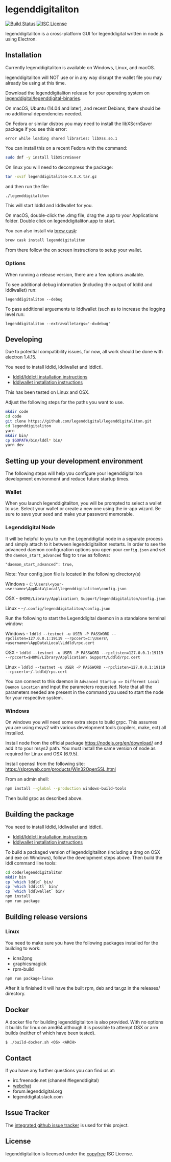 # legenddigitaliton

[![Build Status](https://travis-ci.org/legenddigital/legenddigitaliton.png?branch=master)](https://travis-ci.org/legenddigital/legenddigitaliton)
[![ISC License](http://img.shields.io/badge/license-ISC-blue.svg)](http://copyfree.org)

legenddigitaliton is a cross-platform GUI for legenddigital written in node.js using
Electron.

## Installation

Currently legenddigitaliton is available on Windows, Linux, and macOS.

legenddigitaliton will NOT use or in any way disrupt the wallet file you may
already be using at this time.

Download the legenddigitaliton release for your operating system on [legenddigital/legenddigital-binaries](https://github.com/legenddigital/legenddigital-binaries/releases).

On macOS, Ubuntu (14.04 and later), and recent Debians, there should be
no additional dependencies needed.

On Fedora or similar distros you may need to install the libXScrnSaver
package if you see this error:
```
error while loading shared libraries: libXss.so.1
```

You can install this on a recent Fedora with the command:

```bash
sudo dnf -y install libXScrnSaver
```

On linux you will need to decompress the package:
```bash
tar -xvzf legenddigitaliton-X.X.X.tar.gz
```
and then run the file:
```bash
./legenddigitaliton
```

This will start lddld and lddlwallet for you.

On macOS, double-click the .dmg file, drag the .app to your
Applications folder.  Double click on legenddigitaliton.app to start.

You can also install via [brew cask](https://caskroom.github.io):
```bash
brew cask install legenddigitaliton
```

From there follow the on screen instructions to setup your wallet.

### Options

When running a release version, there are a few options available.

To see additional debug information (including the output of lddld and lddlwallet) run:

```
legenddigitaliton --debug
```

To pass additional arguements to lddlwallet (such as to increase the logging level run:

```
legenddigitaliton --extrawalletargs='-d=debug'
```

## Developing

Due to potential compatibility issues, for now, all work should be
done with electron 1.4.15.

You need to install lddld, lddlwallet and lddlctl.

- [lddld/lddlctl installation instructions](https://github.com/legenddigital/lddld#updating)
- [lddlwallet installation instructions](https://github.com/legenddigital/lddlwallet#installation-and-updating)

This has been tested on Linux and OSX.

Adjust the following steps for the paths you want to use.

``` bash
mkdir code
cd code
git clone https://github.com/legenddigital/legenddigitaliton.git
cd legenddigitaliton
yarn
mkdir bin/
cp $GOPATH/bin/lddl* bin/
yarn dev
```

## Setting up your development environment
The following steps will help you configure your legenddigitaliton development environment and reduce future startup times.

### Wallet
When you launch legenddigitaliton, you will be prompted to select a wallet to use. Select your wallet or create a new one using the in-app wizard. Be sure to save your seed and make your password memorable.

### Legenddigital Node
It will be helpful to you to run the Legenddigital node in a separate process and simply attach to it between legenddigitaliton restarts. In order to see the advanced daemon configuration options you open your ```config.json``` and set the ```daemon_start_advanced``` flag to ```true``` as follows:

```"daemon_start_advanced": true,```

Note: Your config.json file is located in the following directory(s)

Windows - ```C:\Users\<your-username>\AppData\Local\legenddigitaliton\config.json```

OSX - ```$HOME/Library/Application\ Support/legenddigitaliton/config.json```

Linux - ```~/.config/legenddigitaliton/config.json```

Run the following to start the Legenddigital daemon in a standalone terminal window:

Windows - ```lddld --testnet -u USER -P PASSWORD --rpclisten=127.0.0.1:19119 --rpccert=C:\Users\<username>\AppData\Local\Lddld\rpc.cert```

OSX - ```lddld --testnet -u USER -P PASSWORD --rpclisten=127.0.0.1:19119 --rpccert=$HOME/Library/Application\ Support/Lddld/rpc.cert```

Linux - ```lddld --testnet -u USER -P PASSWORD --rpclisten=127.0.0.1:19119 --rpccert=~/.lddld/rpc.cert```

You can connect to this daemon in ```Advanced Startup => Different Local Daemon Location``` and input the parameters requested. Note that all the parameters needed are present in the command you used to start the node for your respective system.

### Windows

On windows you will need some extra steps to build grpc.  This assumes
you are using msys2 with various development tools (copilers, make,
ect) all installed.

Install node from the official package https://nodejs.org/en/download/
and add it to your msys2 path.  You must install the same version of node as required for Linux and OSX (6.9.5).

Install openssl from the following site:
https://slproweb.com/products/Win32OpenSSL.html

From an admin shell:

```bash
npm install --global --production windows-build-tools
```

Then build grpc as described above.

## Building the package

You need to install lddld, lddlwallet and lddlctl.

- [lddld/lddlctl installation instructions](https://github.com/legenddigital/lddld#updating)
- [lddlwallet installation instructions](https://github.com/legenddigital/lddlwallet#installation-and-updating)

To build a packaged version of legenddigitaliton (including a dmg on OSX and
exe on Windows), follow the development steps above.  Then build the
lddl command line tools:

```bash
cd code/legenddigitaliton
mkdir bin
cp `which lddld` bin/
cp `which lddlctl` bin/
cp `which lddlwallet` bin/
npm install
npm run package
```

## Building release versions

### Linux

You need to make sure you have the following packages installed for the building to work:
- icns2png
- graphicsmagick
- rpm-build

```bash
npm run package-linux
```

After it is finished it will have the built rpm, deb and tar.gz in the releases/ directory.

## Docker

A docker file for building legenddigitaliton is also provided.  With no options it builds for linux on amd64 although it is possible to attempt OSX or arm builds (neither of which have been tested).

```
$ ./build-docker.sh <OS> <ARCH>
```

## Contact

If you have any further questions you can find us at:

- irc.freenode.net (channel #legenddigital)
- [webchat](https://webchat.freenode.net/?channels=legenddigital)
- forum.legenddigital.org
- legenddigital.slack.com

## Issue Tracker

The
[integrated github issue tracker](https://github.com/legenddigital/legenddigitaliton/issues)
is used for this project.

## License

legenddigitaliton is licensed under the [copyfree](http://copyfree.org) ISC License.
